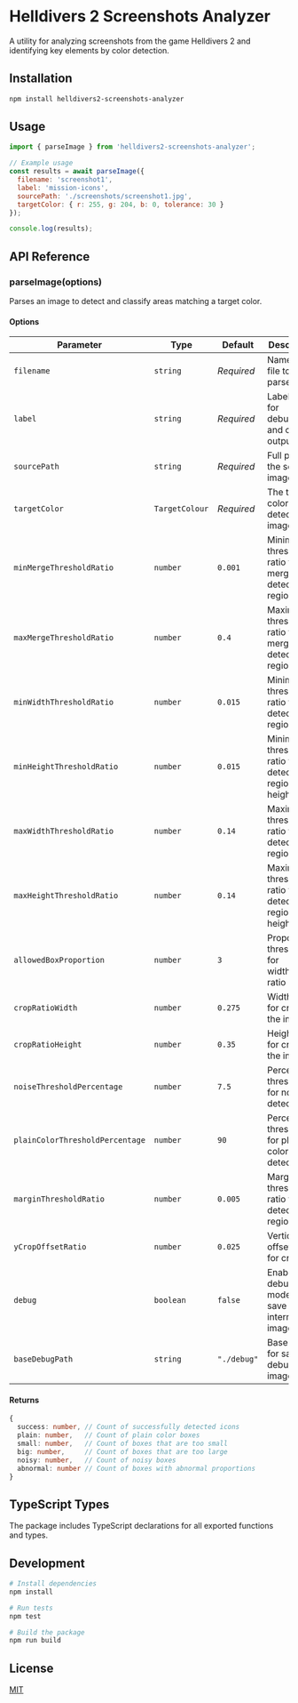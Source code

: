 # Helldivers 2 Screenshots Analyzer

A utility for analyzing screenshots from the game Helldivers 2 and identifying key elements by color detection.

## Installation

```bash
npm install helldivers2-screenshots-analyzer
```

## Usage

```javascript
import { parseImage } from 'helldivers2-screenshots-analyzer';

// Example usage
const results = await parseImage({
  filename: 'screenshot1',
  label: 'mission-icons',
  sourcePath: './screenshots/screenshot1.jpg',
  targetColor: { r: 255, g: 204, b: 0, tolerance: 30 }
});

console.log(results);
```

## API Reference

### parseImage(options)

Parses an image to detect and classify areas matching a target color.

#### Options

| Parameter | Type | Default | Description |
|-----------|------|---------|-------------|
| `filename` | `string` | *Required* | Name of the file to be parsed |
| `label` | `string` | *Required* | Label used for debugging and console output |
| `sourcePath` | `string` | *Required* | Full path to the source image |
| `targetColor` | `TargetColour` | *Required* | The target color to detect in the image |
| `minMergeThresholdRatio` | `number` | `0.001` | Minimum threshold ratio for merging detected regions |
| `maxMergeThresholdRatio` | `number` | `0.4` | Maximum threshold ratio for merging detected regions |
| `minWidthThresholdRatio` | `number` | `0.015` | Minimum threshold ratio for detected region width |
| `minHeightThresholdRatio` | `number` | `0.015` | Minimum threshold ratio for detected region height |
| `maxWidthThresholdRatio` | `number` | `0.14` | Maximum threshold ratio for detected region width |
| `maxHeightThresholdRatio` | `number` | `0.14` | Maximum threshold ratio for detected region height |
| `allowedBoxProportion` | `number` | `3` | Proportion threshold for width/height ratio |
| `cropRatioWidth` | `number` | `0.275` | Width ratio for cropping the image |
| `cropRatioHeight` | `number` | `0.35` | Height ratio for cropping the image |
| `noiseThresholdPercentage` | `number` | `7.5` | Percentage threshold for noise detection |
| `plainColorThresholdPercentage` | `number` | `90` | Percentage threshold for plain color detection |
| `marginThresholdRatio` | `number` | `0.005` | Margin threshold ratio for detected regions |
| `yCropOffsetRatio` | `number` | `0.025` | Vertical offset ratio for cropping |
| `debug` | `boolean` | `false` | Enable debug mode to save intermediate images |
| `baseDebugPath` | `string` | `"./debug"` | Base path for saving debug images |

#### Returns

```typescript
{
  success: number, // Count of successfully detected icons
  plain: number,   // Count of plain color boxes
  small: number,   // Count of boxes that are too small
  big: number,     // Count of boxes that are too large
  noisy: number,   // Count of noisy boxes
  abnormal: number // Count of boxes with abnormal proportions
}
```

## TypeScript Types

The package includes TypeScript declarations for all exported functions and types.

## Development

```bash
# Install dependencies
npm install

# Run tests
npm test

# Build the package
npm run build
```

## License

[MIT](LICENSE)